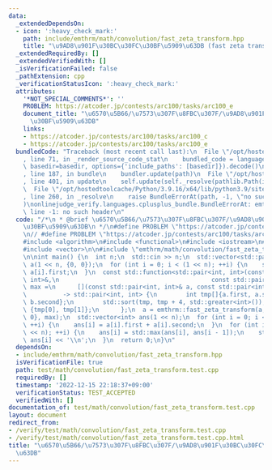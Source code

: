 ```yaml
---
data:
  _extendedDependsOn:
  - icon: ':heavy_check_mark:'
    path: include/emthrm/math/convolution/fast_zeta_transform.hpp
    title: "\u9AD8\u901F\u30BC\u30FC\u30BF\u5909\u63DB (fast zeta transform)"
  _extendedRequiredBy: []
  _extendedVerifiedWith: []
  _isVerificationFailed: false
  _pathExtension: cpp
  _verificationStatusIcon: ':heavy_check_mark:'
  attributes:
    '*NOT_SPECIAL_COMMENTS*': ''
    PROBLEM: https://atcoder.jp/contests/arc100/tasks/arc100_e
    document_title: "\u6570\u5B66/\u7573\u307F\u8FBC\u307F/\u9AD8\u901F\u30BC\u30FC\
      \u30BF\u5909\u63DB"
    links:
    - https://atcoder.jp/contests/arc100/tasks/arc100_c
    - https://atcoder.jp/contests/arc100/tasks/arc100_e
  bundledCode: "Traceback (most recent call last):\n  File \"/opt/hostedtoolcache/Python/3.9.16/x64/lib/python3.9/site-packages/onlinejudge_verify/documentation/build.py\"\
    , line 71, in _render_source_code_stat\n    bundled_code = language.bundle(stat.path,\
    \ basedir=basedir, options={'include_paths': [basedir]}).decode()\n  File \"/opt/hostedtoolcache/Python/3.9.16/x64/lib/python3.9/site-packages/onlinejudge_verify/languages/cplusplus.py\"\
    , line 187, in bundle\n    bundler.update(path)\n  File \"/opt/hostedtoolcache/Python/3.9.16/x64/lib/python3.9/site-packages/onlinejudge_verify/languages/cplusplus_bundle.py\"\
    , line 401, in update\n    self.update(self._resolve(pathlib.Path(included), included_from=path))\n\
    \  File \"/opt/hostedtoolcache/Python/3.9.16/x64/lib/python3.9/site-packages/onlinejudge_verify/languages/cplusplus_bundle.py\"\
    , line 260, in _resolve\n    raise BundleErrorAt(path, -1, \"no such header\"\
    )\nonlinejudge_verify.languages.cplusplus_bundle.BundleErrorAt: emthrm/math/convolution/fast_zeta_transform.hpp:\
    \ line -1: no such header\n"
  code: "/*\n * @brief \u6570\u5B66/\u7573\u307F\u8FBC\u307F/\u9AD8\u901F\u30BC\u30FC\
    \u30BF\u5909\u63DB\n */\n#define PROBLEM \"https://atcoder.jp/contests/arc100/tasks/arc100_e\"\
    \n// #define PROBLEM \"https://atcoder.jp/contests/arc100/tasks/arc100_c\"\n\n\
    #include <algorithm>\n#include <functional>\n#include <iostream>\n#include <utility>\n\
    #include <vector>\n\n#include \"emthrm/math/convolution/fast_zeta_transform.hpp\"\
    \n\nint main() {\n  int n;\n  std::cin >> n;\n  std::vector<std::pair<int, int>>\
    \ a(1 << n, {0, 0});\n  for (int i = 0; i < (1 << n); ++i) {\n    std::cin >>\
    \ a[i].first;\n  }\n  const std::function<std::pair<int, int>(const std::pair<int,\
    \ int>&,\n                                          const std::pair<int, int>&)>\
    \ max =\n      [](const std::pair<int, int>& a, const std::pair<int, int>& b)\n\
    \          -> std::pair<int, int> {\n        int tmp[]{a.first, a.second, b.first,\
    \ b.second};\n        std::sort(tmp, tmp + 4, std::greater<int>());\n        return\
    \ {tmp[0], tmp[1]};\n      };\n  a = emthrm::fast_zeta_transform(a, false, {0,\
    \ 0}, max);\n  std::vector<int> ans(1 << n);\n  for (int i = 0; i < (1 << n);\
    \ ++i) {\n    ans[i] = a[i].first + a[i].second;\n  }\n  for (int i = 1; i < (1\
    \ << n); ++i) {\n    ans[i] = std::max(ans[i], ans[i - 1]);\n    std::cout <<\
    \ ans[i] << '\\n';\n  }\n  return 0;\n}\n"
  dependsOn:
  - include/emthrm/math/convolution/fast_zeta_transform.hpp
  isVerificationFile: true
  path: test/math/convolution/fast_zeta_transform.test.cpp
  requiredBy: []
  timestamp: '2022-12-15 22:18:37+09:00'
  verificationStatus: TEST_ACCEPTED
  verifiedWith: []
documentation_of: test/math/convolution/fast_zeta_transform.test.cpp
layout: document
redirect_from:
- /verify/test/math/convolution/fast_zeta_transform.test.cpp
- /verify/test/math/convolution/fast_zeta_transform.test.cpp.html
title: "\u6570\u5B66/\u7573\u307F\u8FBC\u307F/\u9AD8\u901F\u30BC\u30FC\u30BF\u5909\
  \u63DB"
---
```

